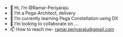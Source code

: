 - 👋 Hi, I’m @Ramar-Periyaraju
- 👀 I’m a Pega-Architect, delivery
- 🌱 I’m currently learning Pega Constellation using DX
- 💞️ I’m looking to collaborate on ...
- 📫 How to reach me- ramar.periyaraju@gmail.com

<!---
Ramar-Periyaraju/Ramar-Periyaraju is a ✨ special ✨ repository because its `README.md` (this file) appears on your GitHub profile.
You can click the Preview link to take a look at your changes.
--->
